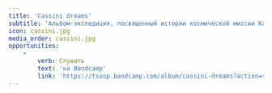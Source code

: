 ```yaml
---
title: 'Cassini dreams'
subtitle: 'Альбом-экспедиция, посвященный истории космической миссии Кассини-Гюйгенс, отправившей к Сатурну и его спутникам зонд, собравшей беспрецендентное количество информации и завершившейся уничтожением аппарата в атмосфере гиганта.'
icon: cassini.jpg
media_order: cassini.jpg
opportunities:
    -
        verb: Слушать
        text: 'на Bandcamp'
        link: 'https://tsoop.bandcamp.com/album/cassini-dreams?action=share&from=embed'
---
```


